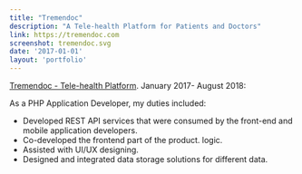 ```yaml
---
title: "Tremendoc"
description: "A Tele-health Platform for Patients and Doctors"
link: https://tremendoc.com
screenshot: tremendoc.svg
date: '2017-01-01'
layout: 'portfolio'
---
```


[Tremendoc - Tele-health Platform](https://tremendoc.com). January 2017- August 2018:

As a PHP Application Developer, my duties included:

* Developed REST API services that were consumed by the front-end and mobile application developers.
* Co-developed the frontend part of the product.
logic.
* Assisted with UI/UX designing.
* Designed and integrated data storage solutions for different data.